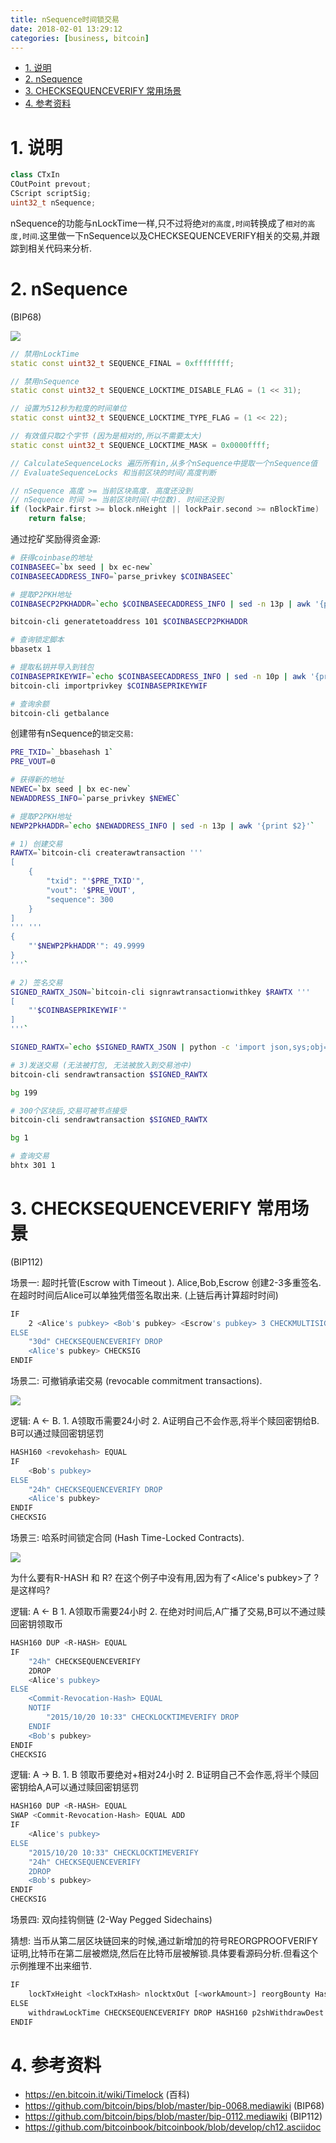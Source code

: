 ```yaml
---
title: nSequence时间锁交易
date: 2018-02-01 13:29:12
categories: [business, bitcoin]
---
```



<!-- TOC -->

- [1. 说明](#1-说明)
- [2. nSequence](#2-nsequence)
- [3. CHECKSEQUENCEVERIFY 常用场景](#3-checksequenceverify-常用场景)
- [4. 参考资料](#4-参考资料)

<!-- /TOC -->

<a id="markdown-1-说明" name="1-说明"></a>
# 1. 说明

```c++
class CTxIn
COutPoint prevout;
CScript scriptSig;
uint32_t nSequence;
```

nSequence的功能与nLockTime一样,只不过将绝`对的高度,时间`转换成了`相对的高度,时间`.这里做一下nSequence以及CHECKSEQUENCEVERIFY相关的交易,并跟踪到相关代码来分析.


<a id="markdown-2-nsequence" name="2-nsequence"></a>
# 2. nSequence

(BIP68)

![](https://raw.githubusercontent.com/bitcoin/bips/master/bip-0068/encoding.png)


```c++
// 禁用nLockTime
static const uint32_t SEQUENCE_FINAL = 0xffffffff;

// 禁用nSequence
static const uint32_t SEQUENCE_LOCKTIME_DISABLE_FLAG = (1 << 31);

// 设置为512秒为粒度的时间单位
static const uint32_t SEQUENCE_LOCKTIME_TYPE_FLAG = (1 << 22);

// 有效值只取2个字节 (因为是相对的,所以不需要太大)
static const uint32_t SEQUENCE_LOCKTIME_MASK = 0x0000ffff;

// CalculateSequenceLocks 遍历所有in,从多个nSequence中提取一个nSequence值
// EvaluateSequenceLocks 和当前区块的时间/高度判断

// nSequence 高度 >= 当前区块高度. 高度还没到
// nSequence 时间 >= 当前区块时间(中位数). 时间还没到
if (lockPair.first >= block.nHeight || lockPair.second >= nBlockTime)
    return false;
```

通过挖矿奖励得资金源:

```bash
# 获得coinbase的地址
COINBASEEC=`bx seed | bx ec-new`
COINBASEECADDRESS_INFO=`parse_privkey $COINBASEEC`

# 提取P2PKH地址
COINBASECP2PKHADDR=`echo $COINBASEECADDRESS_INFO | sed -n 13p | awk '{print $2}'`

bitcoin-cli generatetoaddress 101 $COINBASECP2PKHADDR

# 查询锁定脚本
bbasetx 1

# 提取私钥并导入到钱包
COINBASEPRIKEYWIF=`echo $COINBASEECADDRESS_INFO | sed -n 10p | awk '{print $2}'`
bitcoin-cli importprivkey $COINBASEPRIKEYWIF

# 查询余额
bitcoin-cli getbalance
```

创建带有nSequence的`锁定交易`:

```bash
PRE_TXID=`_bbasehash 1`
PRE_VOUT=0

# 获得新的地址
NEWEC=`bx seed | bx ec-new`
NEWADDRESS_INFO=`parse_privkey $NEWEC`

# 提取P2PKH地址
NEWP2PkHADDR=`echo $NEWADDRESS_INFO | sed -n 13p | awk '{print $2}'`

# 1) 创建交易
RAWTX=`bitcoin-cli createrawtransaction '''
[
    {
        "txid": "'$PRE_TXID'",
        "vout": '$PRE_VOUT',
        "sequence": 300
    }
]
''' '''
{
    "'$NEWP2PkHADDR'": 49.9999
}
'''`

# 2) 签名交易
SIGNED_RAWTX_JSON=`bitcoin-cli signrawtransactionwithkey $RAWTX '''
[
    "'$COINBASEPRIKEYWIF'"
]
'''`

SIGNED_RAWTX=`echo $SIGNED_RAWTX_JSON | python -c 'import json,sys;obj=json.load(sys.stdin);print(obj["hex"])'`

# 3)发送交易 (无法被打包, 无法被放入到交易池中)
bitcoin-cli sendrawtransaction $SIGNED_RAWTX

bg 199

# 300个区块后,交易可被节点接受
bitcoin-cli sendrawtransaction $SIGNED_RAWTX

bg 1

# 查询交易
bhtx 301 1
```

<a id="markdown-3-checksequenceverify-常用场景" name="3-checksequenceverify-常用场景"></a>
# 3. CHECKSEQUENCEVERIFY 常用场景

(BIP112)

场景一: 超时托管(Escrow with Timeout ). Alice,Bob,Escrow 创建2-3多重签名. 在超时时间后Alice可以单独凭借签名取出来. (上链后再计算超时时间)

```bash
IF
    2 <Alice's pubkey> <Bob's pubkey> <Escrow's pubkey> 3 CHECKMULTISIG
ELSE
    "30d" CHECKSEQUENCEVERIFY DROP
    <Alice's pubkey> CHECKSIG
ENDIF
```

场景二: 可撤销承诺交易 (revocable commitment transactions). 

![](./pic/revocable1.png)

逻辑: A <- B. 1. A领取币需要24小时 2. A证明自己不会作恶,将半个赎回密钥给B. B可以通过赎回密钥惩罚

```bash
HASH160 <revokehash> EQUAL
IF
    <Bob's pubkey>
ELSE
    "24h" CHECKSEQUENCEVERIFY DROP
    <Alice's pubkey>
ENDIF
CHECKSIG
```

场景三: 哈系时间锁定合同 (Hash Time-Locked Contracts). 

![](./pic/revocable2.png)

为什么要有R-HASH 和 R? 在这个例子中没有用,因为有了<Alice's pubkey>了 ? 是这样吗?

逻辑: A <- B 1. A领取币需要24小时 2. 在绝对时间后,A广播了交易,B可以不通过赎回密钥领取币

```bash
HASH160 DUP <R-HASH> EQUAL
IF
    "24h" CHECKSEQUENCEVERIFY
    2DROP
    <Alice's pubkey>
ELSE
    <Commit-Revocation-Hash> EQUAL
    NOTIF
        "2015/10/20 10:33" CHECKLOCKTIMEVERIFY DROP
    ENDIF
    <Bob's pubkey>
ENDIF
CHECKSIG
```

逻辑: A -> B. 1. B 领取币要绝对+相对24小时 2. B证明自己不会作恶,将半个赎回密钥给A,A可以通过赎回密钥惩罚

```bash
HASH160 DUP <R-HASH> EQUAL
SWAP <Commit-Revocation-Hash> EQUAL ADD
IF
    <Alice's pubkey>
ELSE
    "2015/10/20 10:33" CHECKLOCKTIMEVERIFY
    "24h" CHECKSEQUENCEVERIFY
    2DROP
    <Bob's pubkey>
ENDIF
CHECKSIG
```


场景四: 双向挂钩侧链 (2-Way Pegged Sidechains)

猜想: 当币从第二层区块链回来的时候,通过新增加的符号REORGPROOFVERIFY证明,比特币在第二层被燃烧,然后在比特币层被解锁.具体要看源码分析.但看这个示例推理不出来细节.

```bash
IF
    lockTxHeight <lockTxHash> nlocktxOut [<workAmount>] reorgBounty Hash160(<...>) <genesisHash> REORGPROOFVERIFY
ELSE
    withdrawLockTime CHECKSEQUENCEVERIFY DROP HASH160 p2shWithdrawDest EQUAL
ENDIF
```

<a id="markdown-4-参考资料" name="4-参考资料"></a>
# 4. 参考资料

* https://en.bitcoin.it/wiki/Timelock (百科)
* https://github.com/bitcoin/bips/blob/master/bip-0068.mediawiki (BIP68)
* https://github.com/bitcoin/bips/blob/master/bip-0112.mediawiki (BIP112)
* https://github.com/bitcoinbook/bitcoinbook/blob/develop/ch12.asciidoc
